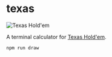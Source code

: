 # texas

![Texas Hold'em](http://upload.wikimedia.org/wikipedia/commons/1/14/Holdem.jpg)

A terminal calculator for [Texas Hold'em](http://en.wikipedia.org/wiki/Texas_hold_%27em).

```
npm run draw
```
